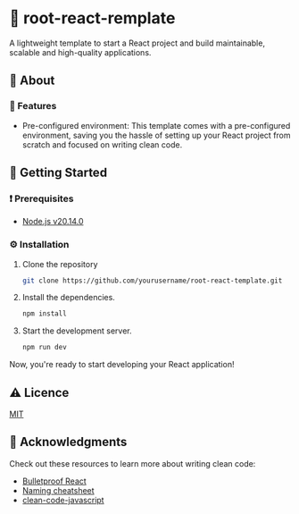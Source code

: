 # 🧢 root-react-remplate

A lightweight template to start a React project and build maintainable, scalable and high-quality applications.

## 👀 About

### 🎯 Features

- Pre-configured environment: This template comes with a pre-configured environment, saving you the hassle of setting up your React project from scratch and focused on writing clean code.

## 🚀 Getting Started

### ❗ Prerequisites

- [Node.js v20.14.0](https://nodejs.org/en)

### ⚙️ Installation

1. Clone the repository

    ```bash
    git clone https://github.com/yourusername/root-react-template.git
    ```

2. Install the dependencies.

    ```bash
    npm install
    ```

3. Start the development server.

    ```bash
    npm run dev
    ```

Now, you're ready to start developing your React application!

## ⚠️ Licence

[MIT](LICENSE)

## 💎 Acknowledgments

Check out these resources to learn more about writing clean code:

- [Bulletproof React](https://github.com/alan2207/bulletproof-react)
- [Naming cheatsheet](https://github.com/kettanaito/naming-cheatsheet)
- [clean-code-javascript](https://github.com/ryanmcdermott/clean-code-javascript)
